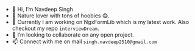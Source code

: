 - 👋 Hi, I’m Navdeep Singh
- 👀 Nature lover with tons of hoobies 😋.
- 🌱 Currently I am working on NgxFormLib which is my latest work. Also checkout my repo `interviewDream`.
- 💞️ I’m looking to collaborate on any open project.
- 📫 Connect with me on mail `singh.navdeep2510@gmail.com`

<!---
Nav2510/Nav2510 is a ✨ special ✨ repository because its `README.md` (this file) appears on your GitHub profile.
You can click the Preview link to take a look at your changes.
--->

